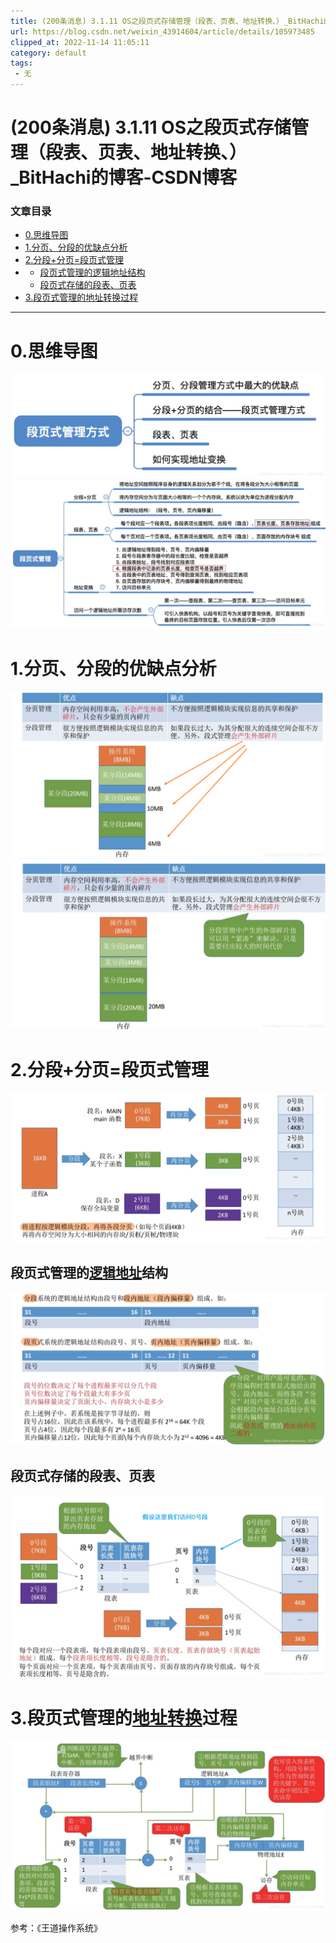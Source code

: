 ```yaml
---
title: (200条消息) 3.1.11 OS之段页式存储管理（段表、页表、地址转换、）_BitHachi的博客-CSDN博客
url: https://blog.csdn.net/weixin_43914604/article/details/105973485
clipped_at: 2022-11-14 11:05:11
category: default
tags: 
 - 无
---
```



# (200条消息) 3.1.11 OS之段页式存储管理（段表、页表、地址转换、）_BitHachi的博客-CSDN博客

### 文章目录

*   [0.思维导图](#0_2)
*   [1.分页、分段的优缺点分析](#1_6)
*   [2.分段+分页=段页式管理](#2_9)
*   *   [段页式管理的逻辑地址结构](#_11)
    *   [段页式存储的段表、页表](#_13)
*   [3.段页式管理的地址转换过程](#3_15)

* * *

# 0.思维导图

![在这里插入图片描述](assets/1668395111-8948335e8cff598ca2efb98268456164.png)  
![在这里插入图片描述](assets/1668395111-ddfb2c97c04c4281589c5e69b23d879b.png)

# 1.分页、分段的优缺点分析

![在这里插入图片描述](assets/1668395111-4ace7f414f086b13f38172720ee8464c.png)  
![在这里插入图片描述](assets/1668395111-99d1c871599c0c3d0af631f4a6409e6e.png)

# 2.分段+分页=段页式管理

![在这里插入图片描述](assets/1668395111-4774c52cedf0d57a84af5c8a18044183.png)

## 段页式管理的[逻辑地址](https://so.csdn.net/so/search?q=%E9%80%BB%E8%BE%91%E5%9C%B0%E5%9D%80&spm=1001.2101.3001.7020)结构

![在这里插入图片描述](assets/1668395111-8308de4c129e8c60099b55fb6e83eac8.png)

## 段页式存储的段表、页表

![在这里插入图片描述](assets/1668395111-2ba0698850304f36c1977b75ec46b9c9.png)

# 3.段页式管理的[地址转换](https://so.csdn.net/so/search?q=%E5%9C%B0%E5%9D%80%E8%BD%AC%E6%8D%A2&spm=1001.2101.3001.7020)过程

![在这里插入图片描述](assets/1668395111-3be6b7461af2a5897078c8dc17eda927.png)

参考：《王道操作系统》
